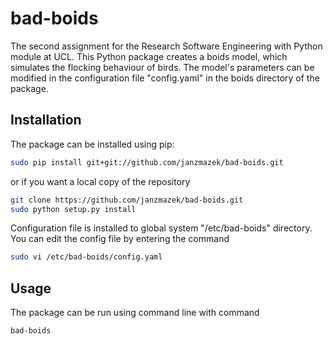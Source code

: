 # bad-boids
The second assignment for the Research Software Engineering with Python module at UCL. This Python package creates a boids model, which simulates the flocking behaviour of birds. The model's parameters can be modified in the configuration file "config.yaml" in the boids directory of the package.

## Installation
The package can be installed using pip:
```bash
sudo pip install git+git://github.com/janzmazek/bad-boids.git
```
or if you want a local copy of the repository
```bash
git clone https://github.com/janzmazek/bad-boids.git
sudo python setup.py install
```
Configuration file is installed to global system "/etc/bad-boids" directory. You can edit the config file by entering the command
```bash
sudo vi /etc/bad-boids/config.yaml
```

## Usage
The package can be run using command line with command
```bash
bad-boids
